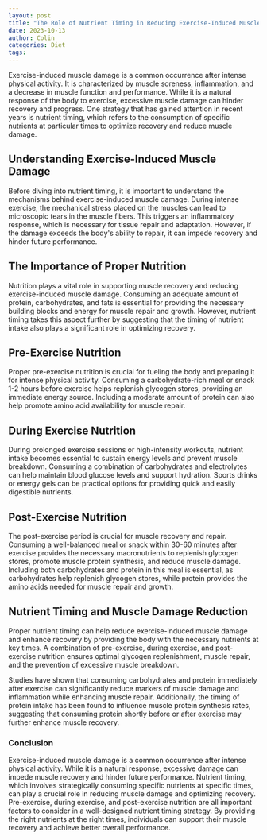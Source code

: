 ```yaml
---
layout: post
title: "The Role of Nutrient Timing in Reducing Exercise-Induced Muscle Damage"
date: 2023-10-13
author: Colin
categories: Diet
tags: 
---
```


Exercise-induced muscle damage is a common occurrence after intense physical activity. It is characterized by muscle soreness, inflammation, and a decrease in muscle function and performance. While it is a natural response of the body to exercise, excessive muscle damage can hinder recovery and progress. One strategy that has gained attention in recent years is nutrient timing, which refers to the consumption of specific nutrients at particular times to optimize recovery and reduce muscle damage.

## Understanding Exercise-Induced Muscle Damage

Before diving into nutrient timing, it is important to understand the mechanisms behind exercise-induced muscle damage. During intense exercise, the mechanical stress placed on the muscles can lead to microscopic tears in the muscle fibers. This triggers an inflammatory response, which is necessary for tissue repair and adaptation. However, if the damage exceeds the body's ability to repair, it can impede recovery and hinder future performance.

## The Importance of Proper Nutrition

Nutrition plays a vital role in supporting muscle recovery and reducing exercise-induced muscle damage. Consuming an adequate amount of protein, carbohydrates, and fats is essential for providing the necessary building blocks and energy for muscle repair and growth. However, nutrient timing takes this aspect further by suggesting that the timing of nutrient intake also plays a significant role in optimizing recovery.

## Pre-Exercise Nutrition

Proper pre-exercise nutrition is crucial for fueling the body and preparing it for intense physical activity. Consuming a carbohydrate-rich meal or snack 1-2 hours before exercise helps replenish glycogen stores, providing an immediate energy source. Including a moderate amount of protein can also help promote amino acid availability for muscle repair.

## During Exercise Nutrition

During prolonged exercise sessions or high-intensity workouts, nutrient intake becomes essential to sustain energy levels and prevent muscle breakdown. Consuming a combination of carbohydrates and electrolytes can help maintain blood glucose levels and support hydration. Sports drinks or energy gels can be practical options for providing quick and easily digestible nutrients.

## Post-Exercise Nutrition

The post-exercise period is crucial for muscle recovery and repair. Consuming a well-balanced meal or snack within 30-60 minutes after exercise provides the necessary macronutrients to replenish glycogen stores, promote muscle protein synthesis, and reduce muscle damage. Including both carbohydrates and protein in this meal is essential, as carbohydrates help replenish glycogen stores, while protein provides the amino acids needed for muscle repair and growth.

## Nutrient Timing and Muscle Damage Reduction

Proper nutrient timing can help reduce exercise-induced muscle damage and enhance recovery by providing the body with the necessary nutrients at key times. A combination of pre-exercise, during exercise, and post-exercise nutrition ensures optimal glycogen replenishment, muscle repair, and the prevention of excessive muscle breakdown.

Studies have shown that consuming carbohydrates and protein immediately after exercise can significantly reduce markers of muscle damage and inflammation while enhancing muscle repair. Additionally, the timing of protein intake has been found to influence muscle protein synthesis rates, suggesting that consuming protein shortly before or after exercise may further enhance muscle recovery.

### Conclusion

Exercise-induced muscle damage is a common occurrence after intense physical activity. While it is a natural response, excessive damage can impede muscle recovery and hinder future performance. Nutrient timing, which involves strategically consuming specific nutrients at specific times, can play a crucial role in reducing muscle damage and optimizing recovery. Pre-exercise, during exercise, and post-exercise nutrition are all important factors to consider in a well-designed nutrient timing strategy. By providing the right nutrients at the right times, individuals can support their muscle recovery and achieve better overall performance.